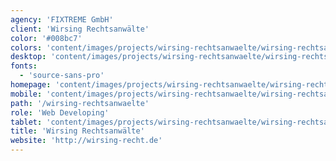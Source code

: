 ```yaml
---
agency: 'FIXTREME GmbH'
client: 'Wirsing Rechtsanwälte'
color: '#008bc7'
colors: 'content/images/projects/wirsing-rechtsanwaelte/wirsing-rechtsanwaelte-colors.png'
desktop: 'content/images/projects/wirsing-rechtsanwaelte/wirsing-rechtsanwaelte-imac.png'
fonts:
  - 'source-sans-pro'
homepage: 'content/images/projects/wirsing-rechtsanwaelte/wirsing-rechtsanwaelte.png'
mobile: 'content/images/projects/wirsing-rechtsanwaelte/wirsing-rechtsanwaelte-iphone.png'
path: '/wirsing-rechtsanwaelte'
role: 'Web Developing'
tablet: 'content/images/projects/wirsing-rechtsanwaelte/wirsing-rechtsanwaelte-ipad.png'
title: 'Wirsing Rechtsanwälte'
website: 'http://wirsing-recht.de'
---
```

